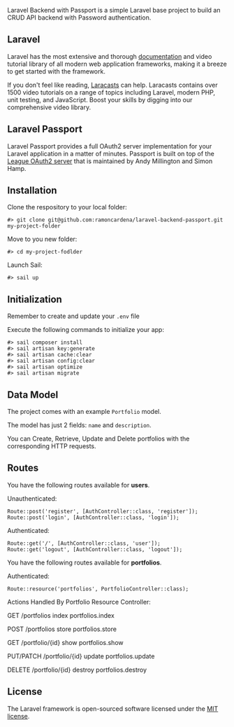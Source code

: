 
Laravel Backend with Passport is a simple Laravel base project to build an CRUD API backend with Password authentication.

## Laravel

Laravel has the most extensive and thorough [documentation](https://laravel.com/docs) and video tutorial library of all modern web application frameworks, making it a breeze to get started with the framework.

If you don't feel like reading, [Laracasts](https://laracasts.com) can help. Laracasts contains over 1500 video tutorials on a range of topics including Laravel, modern PHP, unit testing, and JavaScript. Boost your skills by digging into our comprehensive video library.

## Laravel Passport

Laravel Passport provides a full OAuth2 server implementation for your Laravel application in a matter of minutes. Passport is built on top of the [League OAuth2 server](https://github.com/thephpleague/oauth2-server) that is maintained by Andy Millington and Simon Hamp.

## Installation
Clone the respository to your local folder:

```#> git clone git@github.com:ramoncardena/laravel-backend-passport.git my-project-folder```

Move to you new folder:

`#> cd my-project-fodlder`

Launch Sail:

`#> sail up`


## Initialization
Remember to create and update your `.env` file

Execute the following commands to initialize your app:

```
#> sail composer install
#> sail artisan key:generate
#> sail artisan cache:clear
#> sail artisan config:clear
#> sail artisan optimize
#> sail artisan migrate
```


## Data Model
The project comes with an example `Portfolio` model.

The model has just 2 fields: `name` and `description`.

You can Create, Retrieve, Update and Delete portfolios with the corresponding HTTP requests.

## Routes
You have the following routes available for **users**.

Unauthenticated:

```
Route::post('register', [AuthController::class, 'register']);
Route::post('login', [AuthController::class, 'login']);
```

Authenticated:

```
Route::get('/', [AuthController::class, 'user']);
Route::get('logout', [AuthController::class, 'logout']);
```


You have the following routes available for **portfolios**.

Authenticated:

```
Route::resource('portfolios', PortfolioController::class);
```

Actions Handled By Portfolio Resource Controller:

GET			/portfolios 		index		portfolios.index

POST		/portfolios			store		portfolios.store

GET			/portfolio/{id}		show		portfolios.show

PUT/PATCH	/portfolio/{id}		update		portfolios.update

DELETE		/portfolio/{id}		destroy		portfolios.destroy



## License

The Laravel framework is open-sourced software licensed under the [MIT license](https://opensource.org/licenses/MIT).
